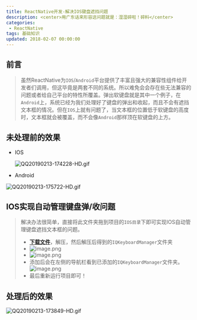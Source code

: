 ```yaml
---
title: ReactNative开发-解决IOS键盘遮挡问题
description: <center>用广东话来形容这问题就是：湿湿碎啦！碎料</center>
categories:
 - ReactNative
tags: 基础知识
updated: 2018-02-07 00:00:00
---
```


## 前言 

> 虽然ReactNative为`IOS`/`Android`平台提供了丰富且强大的兼容性组件给开发者们调用，但这毕竟是两套不同的系统。所以难免会会存在些无法兼容的问题或者给自己平台的特性所覆盖。弹出软键盘就是其中一个例子，在`Android`上，系统已经为我们处理好了键盘的弹出和收起，而且不会有遮挡文本框的情况。但在`IOS`上就有问题了，当文本框的位置低于软键盘的高度时，文本框就会被覆盖，而不会像`Android`那样顶在软键盘的上方。

## 未处理前的效果

- IOS

  ![QQ20190213-174228-HD.gif](https://upload-images.jianshu.io/upload_images/8154981-c8e4de69259938f6.gif?imageMogr2/auto-orient/strip)

- Android

![QQ20190213-175722-HD.gif](https://upload-images.jianshu.io/upload_images/8154981-d88fb22347d399ca.gif?imageMogr2/auto-orient/strip)

## IOS实现自动管理键盘弹/收问题

> 解决办法很简单，直接将此文件夹拖到项目的`IOS目录`下即可实现IOS自动管理键盘遮挡文本框的问题。
>
> - **[下载文件](<https://codeload.github.com/lyichao/IQKeyboardManager/zip/master>)**，解压，然后解压后得到的`IQKeyboardManager`文件夹
> - ![image.png](https://upload-images.jianshu.io/upload_images/8154981-06f2d43fc342bf27.png?imageMogr2/auto-orient/strip%7CimageView2/2/w/1240)
> - ![image.png](https://upload-images.jianshu.io/upload_images/8154981-79f0d51a53c06b51.png?imageMogr2/auto-orient/strip%7CimageView2/2/w/1240)
> - 添加后会在左侧的导航栏看到已添加的`IQKeyboardManager`文件夹。![image.png](https://upload-images.jianshu.io/upload_images/8154981-02b418bdd700c62e.png?imageMogr2/auto-orient/strip%7CimageView2/2/w/1240)
> - 最后重新运行项目即可！

## 处理后的效果

![QQ20190213-173849-HD.gif](https://upload-images.jianshu.io/upload_images/8154981-c936d2fe2e7dcb2a.gif?imageMogr2/auto-orient/strip)